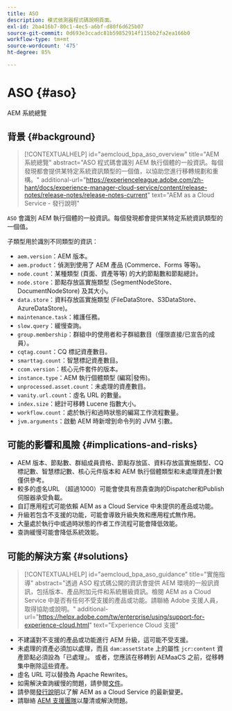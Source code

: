 ```yaml
---
title: ASO
description: 模式偵測器程式碼說明頁面。
exl-id: 2ba416b7-80c1-4ec5-a6bf-d80f6d625b07
source-git-commit: 0d693e3ccadc81b59852914f115bb2fa2ea166b0
workflow-type: tm+mt
source-wordcount: '475'
ht-degree: 85%

---
```


# ASO {#aso}

AEM 系統總覽

## 背景 {#background}

>[!CONTEXTUALHELP]
>id="aemcloud_bpa_aso_overview"
>title="AEM 系統總覽"
>abstract="ASO 程式碼會識別 AEM 執行個體的一般資訊。每個發現都會提供某特定系統資訊類型的一個值，以協助您進行移轉規劃和重構。"
>additional-url="https://experienceleague.adobe.com/zh-hant/docs/experience-manager-cloud-service/content/release-notes/release-notes/release-notes-current" text="AEM as a Cloud Service - 發行說明"

`ASO` 會識別 AEM 執行個體的一般資訊。每個發現都會提供某特定系統資訊類型的一個值。

子類型用於識別不同類型的資訊：

* `aem.version`：AEM 版本。
* `aem.product`：偵測到使用了 AEM 產品 (Commerce、Forms 等等)。
* `node.count`：某種類型 (頁面、資產等等) 的大約節點數和節點總計。
* `node.store`：節點存放區實施類型 (SegmentNodeStore、DocumentNodeStore) 及其大小。
* `data.store`：資料存放區實施類型 (FileDataStore、S3DataStore、AzureDataStore)。
* `maintenance.task`：維護任務。
* `slow.query`：緩慢查詢。
* `group.membership`：群組中的使用者和子群組數目（僅限直接/已宣告的成員）。
* `cqtag.count`：CQ 標記資產數目。
* `smarttag.count`：智慧標記資產數目。
* `ccom.version`：核心元件套件的版本。
* `instance.type`：AEM 執行個體類型 (編寫|發佈)。
* `unprocessed.asset.count`：未處理的資產數目。
* `vanity.url.count`：虛名 URL 的數量。
* `index.size`：總計可移轉 Lucene 指數大小。
* `workflow.count`：處於執行和過時狀態的編寫工作流程數量。
* `jvm.arguments`：啟動 AEM 時新增到命令列的 JVM 引數。

## 可能的影響和風險 {#implications-and-risks}

* AEM 版本、節點數、群組成員資格、節點存放區、資料存放區實施類型、CQ 標記數、智慧標記數、核心元件版本和 AEM 執行個體類型和未處理資產計數僅供參考。
* 較多的虛名URL （超過1000）可能會使具有昂貴查詢的Dispatcher和Publish伺服器承受負載。
* 自訂應用程式可能依賴 AEM as a Cloud Service 中未提供的產品或功能。
* 升級若包含不支援的功能，可能會導致升級失敗和應用程式無作用。
* 大量處於執行中或過時狀態的作者工作流程可能會降低效能。
* 查詢緩慢可能會降低系統效能。

## 可能的解決方案 {#solutions}

>[!CONTEXTUALHELP]
>id="aemcloud_bpa_aso_guidance"
>title="實施指導"
>abstract="透過 ASO 程式碼公開的資訊會提供 AEM 環境的一般訊資訊，包括版本、產品附加元件和系統層級資訊。檢閱 AEM as a Cloud Service 中是否有任何不受支援的產品或功能。請聯絡 Adobe 支援人員，取得協助或說明。"
>additional-url="https://helpx.adobe.com/tw/enterprise/using/support-for-experience-cloud.html" text="Experience Cloud 支援"

* 不建議對不支援的產品或功能進行 AEM 升級，這可能不受支援。
* 未處理的資產必須加以處理，而且 `dam:assetState` 上的屬性 `jcr:content` 資產節點必須設為「已處理」。 或者，您應該在移轉到 AEMaaCS 之前，從移轉集中刪除這些資產。
* 虛名 URL 可以替換為 Apache Rewrites。
* 如需解決查詢緩慢的問題，請參閱[文件](https://experienceleague.adobe.com/zh-hant/docs/experience-manager-65/content/implementing/developing/bestpractices/troubleshooting-slow-queries)。
* 請參閱[發行說明](https://experienceleague.adobe.com/zh-hant/docs/experience-manager-cloud-service/content/release-notes/release-notes/release-notes-current)以了解 AEM as a Cloud Service 的最新變更。
* 請聯絡 [AEM 支援團隊](https://helpx.adobe.com/tw/enterprise/using/support-for-experience-cloud.html)以釐清或解決問題。
